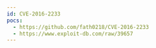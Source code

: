 ```yaml
---
id: CVE-2016-2233
pocs:
  - https://github.com/fath0218/CVE-2016-2233
  - https://www.exploit-db.com/raw/39657
---
```

